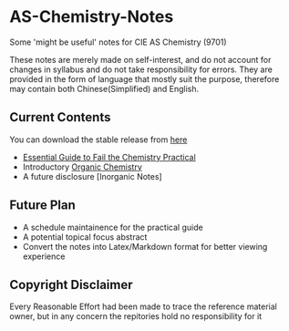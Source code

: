 # AS-Chemistry-Notes
Some 'might be useful' notes for CIE AS Chemistry (9701)

These notes are merely made on self-interest, and do not account for changes in syllabus and do not take responsibility for errors.
They are provided in the form of language that mostly suit the purpose, therefore may contain both Chinese(Simplified) and English.

## Current Contents
You can download the stable release from [here](https://github.com/CaoJamie/AS-Chemistry-Notes/releases/tag/V0.2.0.0)
* [Essential Guide to Fail the Chemistry Practical](https://github.com/CaoJamie/AS-Chemistry-Notes/blob/dev/Essential%20Guide%20to%20Fail%20the%20Chemistry%20Practical/The%20Essential%20Guide%20to%20Failed%20the%20Chemistry%20Practical.pdf)
* Introductory [Organic Chemistry](https://github.com/CaoJamie/AS-Chemistry-Notes/blob/dev/The%20Insufficient%20Approach%20to%20Organic%20Chemistry/The%20Insufficient%20Approach%20to%20Organic%20Chemistry.pdf)
* A future disclosure [Inorganic Notes]

## Future Plan
* A schedule maintainence for the practical guide
* A potential topical focus abstract
* Convert the notes into Latex/Markdown format for better viewing experience

## Copyright Disclaimer
Every Reasonable Effort had been made to trace the reference material owner, but in any concern the repitories hold no responsibility for it
